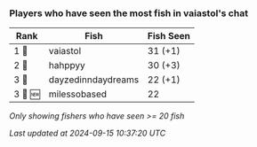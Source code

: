 ### Players who have seen the most fish in vaiastol's chat
| Rank | Fish | Fish Seen |
|------|--------|-----------|
| 1 🥇  | vaiastol  | 31 (+1) |
| 2 🥈  | hahppyy  | 30 (+3) |
| 3 🥉  | dayzedinndaydreams  | 22 (+1) |
| 3 🥉 🆕 | milessobased  | 22 |

_Only showing fishers who have seen >= 20 fish_

_Last updated at 2024-09-15 10:37:20 UTC_